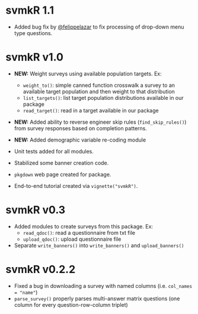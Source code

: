 # svmkR 1.1

* Added bug fix by [@felippelazar](https://github.com/soubhikbarari/svmkR/pull/27) to fix processing of drop-down menu type questions.

# svmkR v1.0

* **NEW:** Weight surveys using available population targets. Ex: 
  - `weight_to()`: simple canned function crosswalk a survey to an available target population and then weight to that distribution
  - `list_targets()`: list target population distributions available in our package
  - `read_target()`: read in a target available in our package

* **NEW:** Added ability to reverse engineer skip rules (`find_skip_rules()`) from survey responses based on completion patterns.

* **NEW:** Added demographic variable re-coding module

* Unit tests added for all modules.

* Stabilized some banner creation code.

* `pkgdown` web page created for package.

* End-to-end tutorial created via `vignette("svmkR")`.

# svmkR v0.3

* Added modules to create surveys from this package. Ex:
  - `read_qdoc()`: read a questionnaire from txt file
  - `upload_qdoc()`: upload questionnaire file
* Separate `write_banners()` into `write_banners()` and `upload_banners()`

# svmkR v0.2.2

* Fixed a bug in downloading a survey with named columns (i.e. `col_names = "name"`)
* `parse_survey()` properly parses multi-answer matrix questions (one column for every question-row-column triplet)


